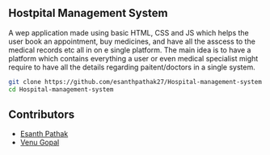 ## **Hostpital Management System**
A wep application made using basic HTML, CSS and JS which helps the user book an appointment, buy medicines, and have all the asscess to the medical records etc all in on e single platform.
The main idea is to have a platform which contains everything a user or even medical specialist might require to have all the details regarding paitent/doctors in a single system. 



```bash
git clone https://github.com/esanthpathak27/Hospital-management-system
cd Hospital-management-system
```

## **Contributors**
- [Esanth Pathak](https://github.com/esanthpathak27)
- [Venu Gopal](https://github.com/Kvgn)
